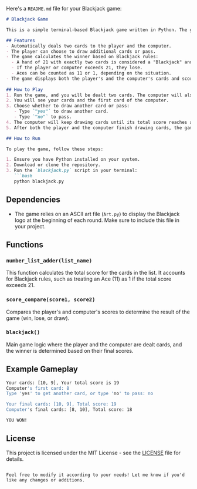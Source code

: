 Here's a `README.md` file for your Blackjack game:

```markdown
# Blackjack Game

This is a simple terminal-based Blackjack game written in Python. The game follows the classic Blackjack rules, where the goal is to get as close to a score of 21 without going over, while competing against the computer. 

## Features
- Automatically deals two cards to the player and the computer.
- The player can choose to draw additional cards or pass.
- The game calculates the winner based on Blackjack rules:
  - A hand of 21 with exactly two cards is considered a "Blackjack" and automatically wins.
  - If the player or computer exceeds 21, they lose.
  - Aces can be counted as 11 or 1, depending on the situation.
- The game displays both the player's and the computer's cards and scores.
  
## How to Play
1. Run the game, and you will be dealt two cards. The computer will also be dealt two cards.
2. You will see your cards and the first card of the computer.
3. Choose whether to draw another card or pass:
   - Type `"yes"` to draw another card.
   - Type `"no"` to pass.
4. The computer will keep drawing cards until its total score reaches at least 17.
5. After both the player and the computer finish drawing cards, the game will display the final results and declare the winner.

## How to Run

To play the game, follow these steps:

1. Ensure you have Python installed on your system.
2. Download or clone the repository.
3. Run the `blackjack.py` script in your terminal:
   ```bash
   python blackjack.py
   ```

## Dependencies
- The game relies on an ASCII art file (`Art.py`) to display the Blackjack logo at the beginning of each round. Make sure to include this file in your project.

## Functions

### `number_list_adder(list_name)`
This function calculates the total score for the cards in the list. It accounts for Blackjack rules, such as treating an Ace (11) as 1 if the total score exceeds 21.

### `score_compare(score1, score2)`
Compares the player's and computer's scores to determine the result of the game (win, lose, or draw).

### `blackjack()`
Main game logic where the player and the computer are dealt cards, and the winner is determined based on their final scores.

## Example Gameplay
```bash
Your cards: [10, 9], Your total score is 19
Computer's first card: 8
Type 'yes' to get another card, or type 'no' to pass: no

Your final cards: [10, 9], Total score: 19
Computer's final cards: [8, 10], Total score: 18

YOU WON!
```

## License
This project is licensed under the MIT License - see the [LICENSE](LICENSE) file for details.
```

Feel free to modify it according to your needs! Let me know if you'd like any changes or additions.
```
